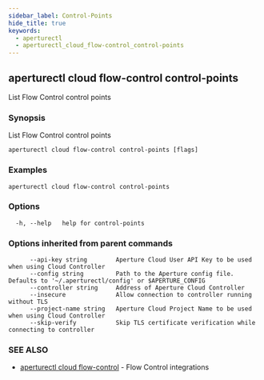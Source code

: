 ```yaml
---
sidebar_label: Control-Points
hide_title: true
keywords:
  - aperturectl
  - aperturectl_cloud_flow-control_control-points
---
```


<!-- markdownlint-disable -->

## aperturectl cloud flow-control control-points

List Flow Control control points

### Synopsis

List Flow Control control points

```
aperturectl cloud flow-control control-points [flags]
```

### Examples

```
aperturectl cloud flow-control control-points
```

### Options

```
  -h, --help   help for control-points
```

### Options inherited from parent commands

```
      --api-key string        Aperture Cloud User API Key to be used when using Cloud Controller
      --config string         Path to the Aperture config file. Defaults to '~/.aperturectl/config' or $APERTURE_CONFIG
      --controller string     Address of Aperture Cloud Controller
      --insecure              Allow connection to controller running without TLS
      --project-name string   Aperture Cloud Project Name to be used when using Cloud Controller
      --skip-verify           Skip TLS certificate verification while connecting to controller
```

### SEE ALSO

- [aperturectl cloud flow-control](/reference/aperture-cli/aperturectl/cloud/flow-control/flow-control.md) - Flow Control integrations
